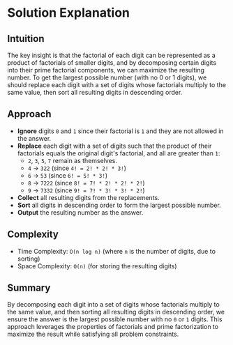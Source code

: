 
# Solution Explanation

## Intuition
The key insight is that the factorial of each digit can be represented as a product of factorials of smaller digits, and by decomposing certain digits into their prime factorial components, we can maximize the resulting number. To get the largest possible number (with no 0 or 1 digits), we should replace each digit with a set of digits whose factorials multiply to the same value, then sort all resulting digits in descending order.

## Approach
- **Ignore** digits `0` and `1` since their factorial is `1` and they are not allowed in the answer.
- **Replace** each digit with a set of digits such that the product of their factorials equals the original digit's factorial, and all are greater than `1`:
  - `2`, `3`, `5`, `7` remain as themselves.
  - `4` → `322` (since `4! = 2! * 2! * 3!`)
  - `6` → `53` (since `6! = 5! * 3!`)
  - `8` → `7222` (since `8! = 7! * 2! * 2! * 2!`)
  - `9` → `7332` (since `9! = 7! * 3! * 3! * 2!`)
- **Collect** all resulting digits from the replacements.
- **Sort** all digits in descending order to form the largest possible number.
- **Output** the resulting number as the answer.

## Complexity
- Time Complexity: `O(n log n)` (where `n` is the number of digits, due to sorting)
- Space Complexity: `O(n)` (for storing the resulting digits)

## Summary
By decomposing each digit into a set of digits whose factorials multiply to the same value, and then sorting all resulting digits in descending order, we ensure the answer is the largest possible number with no `0` or `1` digits. This approach leverages the properties of factorials and prime factorization to maximize the result while satisfying all problem constraints.

